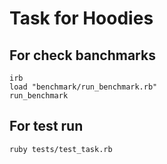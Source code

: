 # Task for Hoodies

## For check banchmarks
```gunzip -k data/data_large.txt.gz
irb
load "benchmark/run_benchmark.rb"
run_benchmark
```

## For test run
```ruby tests/test_task.rb```
